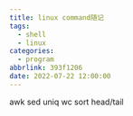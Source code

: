```yaml
---
title: linux command随记
tags:
  - shell
  - linux
categories:
  - program
abbrlink: 393f1206
date: 2022-07-22 12:00:00
---
```


awk
sed
uniq
wc
sort
head/tail
